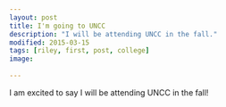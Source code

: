 ```yaml
---
layout: post
title: I'm going to UNCC
description: "I will be attending UNCC in the fall."
modified: 2015-03-15
tags: [riley, first, post, college]
image:
 
---
```


I am excited to say I will be attending UNCC in the fall!

